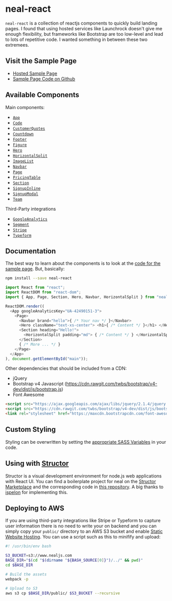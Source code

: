 # neal-react

`neal-react` is a collection of reactjs components to quickly build landing pages. I found that using hosted services like Launchrock doesn't give me enough flexibility, but frameworks like Bootstrap are too low-level and lead to lots of repetitive code. I wanted something in between these two extremees.


## Visit the Sample Page

- [Hosted Sample Page](http://www.nealjs.com)
- [Sample Page Code on Github](https://github.com/dennybritz/neal-sample)

## Available Components

Main components:

- [`App`](https://github.com/dennybritz/neal-react/blob/master/js/components/app.jsx)
- [`Code`](https://github.com/dennybritz/neal-react/blob/master/js/components/code.jsx)
- [`CustomerQuotes`](https://github.com/dennybritz/neal-react/blob/master/js/components/customer-quotes.jsx)
- [`Countdown`](https://github.com/dennybritz/neal-react/blob/master/js/components/countdown.jsx)
- [`Footer`](https://github.com/dennybritz/neal-react/blob/master/js/components/footer.jsx)
- [`Figure`](https://github.com/dennybritz/neal-react/blob/master/js/components/figure.jsx)
- [`Hero`](https://github.com/dennybritz/neal-react/blob/master/js/components/hero.jsx)
- [`HorizontalSplit`](https://github.com/dennybritz/neal-react/blob/master/js/components/horizontal-split.jsx)
- [`ImageList`](https://github.com/dennybritz/neal-react/blob/master/js/components/image-list.jsx)
- [`Navbar`](https://github.com/dennybritz/neal-react/blob/master/js/components/navbar.jsx)
- [`Page`](https://github.com/dennybritz/neal-react/blob/master/js/components/page.jsx)
- [`PricingTable`](https://github.com/dennybritz/neal-react/blob/master/js/components/pricing-table.jsx)
- [`Section`](https://github.com/dennybritz/neal-react/blob/master/js/components/section.jsx)
- [`SignupInline`](https://github.com/dennybritz/neal-react/blob/master/js/components/signup-inline.jsx)
- [`SignupModal`](https://github.com/dennybritz/neal-react/blob/master/js/components/signup-modal.jsx)
- [`Team`](https://github.com/dennybritz/neal-react/blob/master/js/components/team.jsx)

Third-Party integrations

- [`GoogleAnalytics`](https://github.com/dennybritz/neal-react/blob/master/js/components/vendor/google-analytics.jsx)
- [`Segment`](https://github.com/dennybritz/neal-react/blob/master/js/components/vendor/segment.jsx)
- [`Stripe`](https://github.com/dennybritz/neal-react/blob/master/js/components/vendor/stripe.jsx)
- [`Typeform`](https://github.com/dennybritz/neal-react/blob/master/js/components/vendor/typeform.jsx)


## Documentation

The best way to learn about the components is to look at the [code for the sample page](https://github.com/dennybritz/neal-sample/blob/master/js/sample-page.jsx). But, basically:

```bash
npm install --save neal-react
```

```javascript
import React from "react";
import ReactDOM from "react-dom";
import { App, Page, Section, Hero, Navbar, HorizontalSplit } from "neal-react";

ReactDOM.render((
  <App googleAnalyticsKey="UA-42490151-3">
    <Page>
      <Navbar brand="hello">{ /* Your nav */ }</Navbar>
      <Hero className="text-xs-center"> <h1>{ /* Content */ }</h1> </Hero>
      <Section heading="Hello!">
        <HorizontalSplit padding="md"> { /* Content */ } </HorizontalSplit>
      </Section>
      { /* More ... */ }
    </Page>
  </App>
), document.getElementById("main"));

```

Other dependencies that should be included from a CDN:

- jQuery
- Bootstrap v4 Javascript (https://cdn.rawgit.com/twbs/bootstrap/v4-dev/dist/js/bootstrap.js)
- Font Awesome

```html
<script src="https://ajax.googleapis.com/ajax/libs/jquery/2.1.4/jquery.min.js"></script>
<script src="https://cdn.rawgit.com/twbs/bootstrap/v4-dev/dist/js/bootstrap.js"></script>
<link rel="stylesheet" href="https://maxcdn.bootstrapcdn.com/font-awesome/4.4.0/css/font-awesome.min.css">
```

## Custom Styling

Styling can be overwritten by setting the [appropriate SASS Variables](https://github.com/dennybritz/neal-react/blob/master/css/_variables.scss) in your code.

## Using with [Structor](https://github.com/ipselon/structor)

Structor is a visual development environment for node.js web applications with React UI. You can find a boilerplate project for neal on the [Structor Marketplace](http://helmetrex.com/) and the corresponding code in [this repository](https://github.com/ipselon/neal-react-prepack). A big thanks to [ispelon](https://github.com/ipselon) for implementing this.

## Deploying to AWS

If you are using third-party integrations like Stripe or Typeform to capture user information there is no need to write your on backend and you can simply copy your `public/` directory to an AWS S3 bucket and enable [Static Website Hosting](http://docs.aws.amazon.com/AmazonS3/latest/dev/WebsiteHosting.html). You can use a script such as this to minifify and upload:


```bash
#! /usr/bin/env bash

S3_BUCKET=s3://www.nealjs.com
BASE_DIR="$(cd "$(dirname "${BASH_SOURCE[0]}")/../" && pwd)"
cd $BASE_DIR

# Build the assets
webpack -p

# Upload to S3
aws s3 cp $BASE_DIR/public/ $S3_BUCKET --recursive
```
